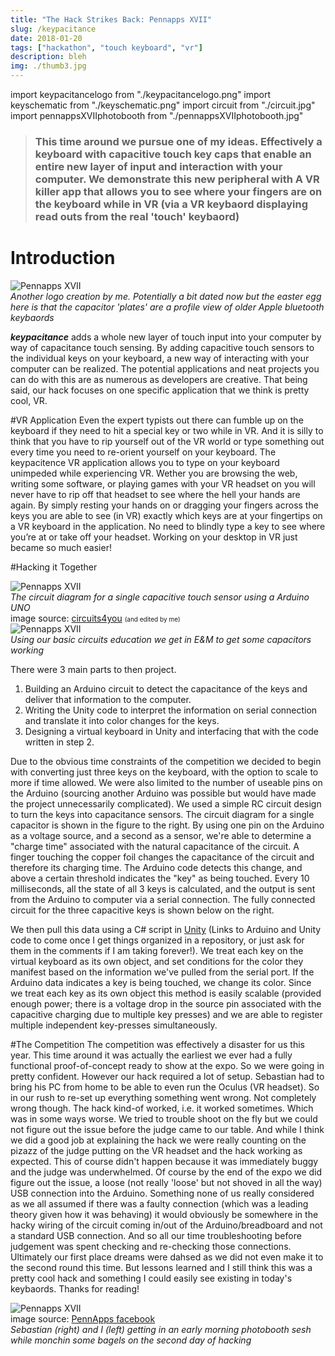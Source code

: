 ```yaml
---
title: "The Hack Strikes Back: Pennapps XVII"
slug: /keypacitance
date: 2018-01-20
tags: ["hackathon", "touch keyboard", "vr"]
description: bleh
img: ./thumb3.jpg
---
```


import keypacitancelogo from "./keypacitancelogo.png"
import keyschematic from "./keyschematic.png"
import circuit from "./circuit.jpg"
import pennappsXVIIphotobooth from "./pennappsXVIIphotobooth.jpg"

> ### This time around we pursue one of my ideas. Effectively a keyboard with capacitive touch key caps that enable an entire new layer of input and interaction with your computer. We demonstrate this new peripheral with A VR killer app that allows you to see where your fingers are on the keyboard while in VR (via a VR keybaord displaying read outs from the real 'touch' keybaord)

# Introduction

<div className="image-right">
<img src={keypacitancelogo}  alt="Pennapps XVII"/>
<figcaption className="fig-spacing"><i>Another logo creation by me. Potentially a bit dated now but the easter egg here is that the capacitor 'plates' are a profile view of older Apple bluetooth keybaords</i></figcaption>
</div>

***keypacitance*** adds a whole new layer of touch input into your computer by way of capacitance touch sensing.
By adding capacitive touch sensors to the individual keys on your keyboard, a new way of interacting with your computer can be realized.
The potential applications and neat projects you can do with this are as numerous as developers are creative.
That being said, our hack focuses on one specific application that we think is pretty cool, VR.

#VR Application
Even the expert typists out there can fumble up on the keyboard if they need to hit a special key or two while in VR. 
And it is silly to think that you have to rip yourself out of the VR world or type something out every time you need to re-orient yourself on your keyboard.
The keypacitence VR application allows you to type on your keyboard unimpeded while experiencing VR.
Wether you are browsing the web, writing some software, or playing games with your VR headset on you will never have to rip off that headset to see where the hell your hands are again.
By simply resting your hands on or dragging your fingers across the keys you are able to see (in VR) exactly which keys are at your fingertips on a VR keyboard in the application.
No need to blindly type a key to see where you’re at or take off your headset.
Working on your desktop in VR just became so much easier!

#Hacking it Together
<div className="page-image">
<div className="image-right">
<img src={keyschematic}  alt="Pennapps XVII"/>
<figcaption className="fig-spacing"><i>The circuit diagram for a single capacitive touch sensor using a Arduino UNO</i></figcaption>
</div>
<div className="image-credit">image source: <a href="https://circuits4you.com/2016/05/13/capacitance-measurement-arduino/" itemprop="citation">circuits4you</a> <font size="1">(and edited by me)</font></div>
</div>

<div className="image-right">
  <img src={circuit}  alt="Pennapps XVII"/>
  <figcaption className="fig-spacing"><i>Using our basic circuits education we get in E&M to get some capacitors working</i></figcaption>
</div>


There were 3 main parts to then project. 
1) Building an Arduino circuit to detect the capacitance of the keys and deliver that information to the computer. 
2) Writing the Unity code to interpret the information on serial connection and translate it into color changes for the keys. 
3) Designing a virtual keyboard in Unity and interfacing that with the code written in step 2.

Due to the obvious time constraints of the competition we decided to begin with converting just three keys on the keyboard, with the option to scale to more if time allowed.
We were also limited to the number of useable pins on the Arduino (sourcing another Arduino was possible but would have made the project unnecessarily complicated).
We used a simple RC circuit design to turn the keys into capacitance sensors.
The circuit diagram for a single capacitor is shown in the figure to the right.
By using one pin on the Arduino as a voltage source, and a second as a sensor, we're able to determine a "charge time" associated with the natural capacitance of the circuit.
A finger touching the copper foil changes the capacitance of the circuit and therefore its charging time.
The Arduino code detects this change, and above a certain threshold indicates the "key" as being touched.
Every 10 milliseconds, all the state of all 3 keys is calculated, and the output is sent from the Arduino to computer via a serial connection.
The fully connected circuit for the three capacitive keys is shown below on the right. 

We then pull this data using a C# script in <a href="https://en.wikipedia.org/wiki/Unity_(game_engine)"> Unity</a> (Links to Arduino and Unity code to come once I get things organized in a repository, or just ask for them in the comments if I am taking forever!).
We treat each key on the virtual keyboard as its own object, and set conditions for the color they manifest based on the information we've pulled from the serial port.
If the Arduino data indicates a key is being touched, we change its color.
Since we treat each key as its own object this method is easily scalable (provided enough power; there is a voltage drop in the source pin associated with the capacitive charging due to multiple key presses) and we are able to register multiple independent key-presses simultaneously.

#The Competition
The competition was effectively a disaster for us this year.
This time around it was actually the earliest we ever had a fully functional proof-of-concept ready to show at the expo.
So we were going in pretty confident.
However our hack required a lot of setup.
Sebastian had to bring his PC from home to be able to even run the Oculus (VR headset).
So in our rush to re-set up everything something went wrong.
Not completely wrong though.
The hack kind-of worked, i.e. it worked sometimes. 
Which was in some ways worse.
We tried to trouble shoot on the fly but we could not figure out the issue before the judge came to our table.
And while I think we did a good job at explaining the hack we were really counting on the pizazz of the judge putting on the VR headset and the hack working as expected.
This of course didn't happen because it was immediately buggy and the judge was underwhelmed.
Of course by the end of the expo we did figure out the issue, a loose (not really 'loose' but not shoved in all the way) USB connection into the Arduino.
Something none of us really considered as we all assumed if there was a faulty connection (which was a leading theory given how it was behaving) it would obviously be somewhere in the hacky wiring of the circuit coming in/out of the Arduino/breadboard and not a standard USB connection.
And so all our time troubleshooting before judgement was spent checking and re-checking those connections.
Ultimately our first place dreams were dahsed as we did not even make it to the second round this time.
But lessons learned and I still think this was a pretty cool hack and something I could easily see existing in today's keybaords.
Thanks for reading!

<div className="page-image">
  <img src={pennappsXVIIphotobooth} alt="Pennapps XVII"/>
  <div className="image-credit">image source: <a href="https://www.facebook.com/pg/pennapps/photos/" itemprop="citation">PennApps facebook</a></div>
</div>
  <figcaption className="fig-spacing"><i>Sebastian (right) and I (left) getting in an early morning photobooth sesh while monchin some bagels on the second day of hacking</i></figcaption>

